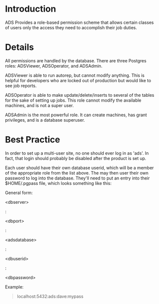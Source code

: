 # Introduction #

ADS Provides a role-based permission scheme that allows certain classes of users only the access they need to accomplish their job duties.


# Details #

All permissions are handled by the database. There are three Postgres roles: ADSViewer, ADSOperator, and ADSAdmin.

ADSViewer is able to run autorep, but cannot modify anything. This is helpful for developers who are locked out of production but would like to see job reports.

ADSOperator is able to make update/delete/inserts to several of the tables for the sake of setting up jobs. This role cannot modify the available machines, and is not a super user.

ADSAdmin is the most powerful role. It can create machines, has grant privileges, and is a database superuser.

# Best Practice #

In order to set up a multi-user site, no one should ever log in as 'ads'. In fact, that login should probably be disabled after the product is set up.

Each user should have their own database userid, which will be a member of the appropriate role from the list above. The may then user their own password to log into the database. They'll need to put an entry into their $HOME/.pgpass file, which looks something like this:

General form:
> 

&lt;dbserver&gt;

:

&lt;dbport&gt;

:

&lt;adsdatabase&gt;

:

&lt;dbuserid&gt;

:

&lt;dbpassword&gt;



Example:

> localhost:5432:ads:dave:mypass


